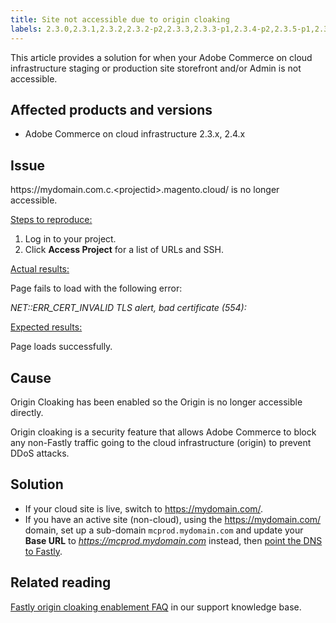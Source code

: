 ```yaml
---
title: Site not accessible due to origin cloaking
labels: 2.3.0,2.3.1,2.3.2,2.3.2-p2,2.3.3,2.3.3-p1,2.3.4-p2,2.3.5-p1,2.3.5-p2,2.3.6,2.3.6-p1,2.4.0,2.4.0-p1,2.4.1,2.4.1-p1,2.4.2,DNS,Fastly,Magento Commerce Cloud,origin,origin cloaking,production,security,troubleshooting,Adobe Commerce,cloud infrastructure
---
```


This article provides a solution for when your Adobe Commerce on cloud infrastructure staging or production site storefront and/or Admin is not accessible.

## Affected products and versions

* Adobe Commerce on cloud infrastructure 2.3.x, 2.4.x

## Issue

https:&#8203;//mydomain.com.c.&lt;projectid&gt;.magento.cloud/ is no longer accessible.

<ins>Steps to reproduce:</ins>

1. Log in to your project.
1. Click **Access Project** for a list of URLs and SSH.

<ins>Actual results:</ins>

Page fails to load with the following error:

*NET::ERR\_CERT\_INVALID*  *TLS alert, bad certificate (554):*

<ins>Expected results:</ins>

Page loads successfully.

## Cause

Origin Cloaking has been enabled so the Origin is no longer accessible directly.

Origin cloaking is a security feature that allows Adobe Commerce to block any non-Fastly traffic going to the cloud infrastructure (origin) to prevent DDoS attacks.

## Solution

* If your cloud site is live, switch to https://mydomain.com/.
* If you have an active site (non-cloud), using the https://mydomain.com/ domain, set up a sub-domain `mcprod.mydomain.com`  and update your **Base URL** to *https://mcprod.mydomain.com* instead, then [point the DNS to Fastly](https://devdocs.magento.com/cloud/cdn/configure-fastly.html#update-dns-configuration-with-development-settings).

## Related reading

[Fastly origin cloaking enablement FAQ](https://support.magento.com/hc/en-us/articles/360055181631) in our support knowledge base.
